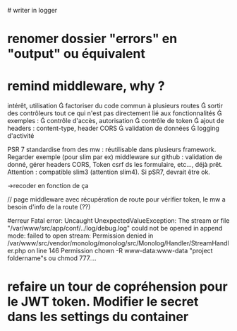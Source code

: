 # writer in logger

# renomer dossier "errors" en "output" ou équivalent

# remind middleware, why ?

intérêt, utilisation
 factoriser du code commun à plusieurs routes
 sortir des contrôleurs tout ce qui n'est pas
directement lié aux fonctionnalités
 exemples :
 contrôle d'accès, autorisation
 contrôle de token
 ajout de headers : content-type, header CORS
 validation de données
 logging d'activité

PSR 7 standardise from des mw : réutilisable dans plusieurs framework.
Regarder exemple (pour slim par ex) middleware sur github : validation de donné, gérer headers CORS, Token csrf ds les formulaire, etc..., déjà prêt. Attention : compatible slim3 (attention slim4). Si pSR7, devrait être ok.

->recoder en fonction de ça

// page middleware avec récupération de route
pour vérifier token, le mw a besoin d'info de la route (??)

#erreur
Fatal error: Uncaught UnexpectedValueException: The stream or file "/var/www/src/app/conf/../log/debug.log" could not be opened in append mode: failed to open stream: Permission denied in /var/www/src/vendor/monolog/monolog/src/Monolog/Handler/StreamHandler.php on line 146
Permission
chown -R www-data:www-data "project foldername"s
ou chmod 777....

# refaire un tour de copréhension pour le JWT token. Modifier le secret dans les settings du container
